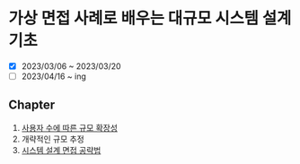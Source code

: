 # 가상 면접 사례로 배우는 대규모 시스템 설계 기초

- [x] 2023/03/06 ~ 2023/03/20
- [ ] 2023/04/16 ~ ing

## Chapter

1. [사용자 수에 따른 규모 확장성](./chapter01.md)
2. 개략적인 규모 추정
3. [시스템 설계 면접 공략법](./chapter03.md)
